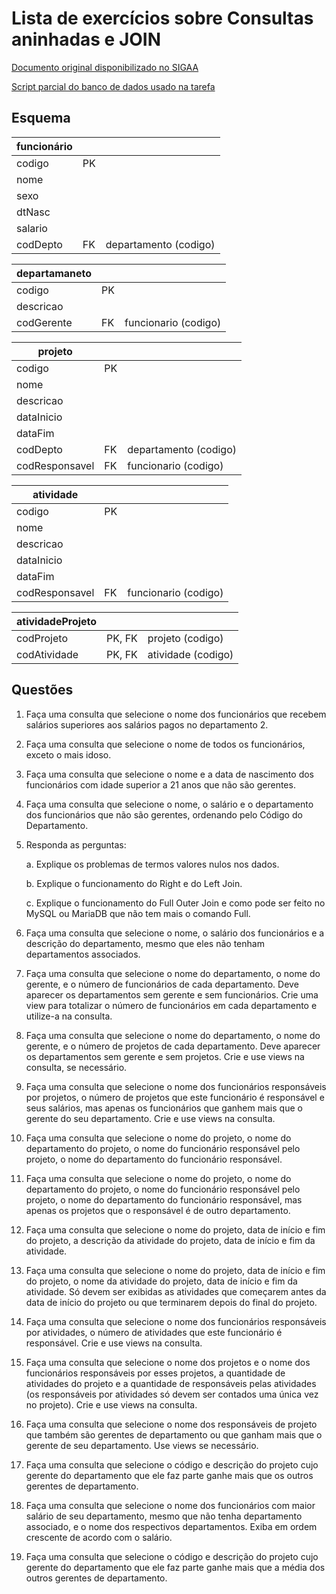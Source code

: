 # Lista de exercícios sobre Consultas aninhadas e JOIN

[Documento original disponibilizado no SIGAA](https://docs.google.com/document/d/1S8QITJFW59ss9CIAiw8UznCbxKVvDAlu4ir75fNoBF0/edit)

[Script parcial do banco de dados usado na tarefa](https://github.com/tacianosilva/bsi-tasks/tree/master/bd/scripts/AtividadesBD)

## Esquema

| funcionário |     |                       |
| ----------- | --- | --------------------- |
| codigo      | PK  |                       |
| nome        |     |                       |
| sexo        |     |                       |
| dtNasc      |     |                       |
| salario     |     |                       |
| codDepto    | FK  | departamento (codigo) |

| departamaneto |     |                      |
| ------------- | --- | -------------------- |
| codigo        | PK  |                      |
| descricao     |     |                      |
| codGerente    | FK  | funcionario (codigo) |

| projeto        |     |                       |
| -------------- | --- | --------------------- |
| codigo         | PK  |                       |
| nome           |     |                       |
| descricao      |     |                       |
| dataInicio     |     |                       |
| dataFim        |     |                       |
| codDepto       | FK  | departamento (codigo) |
| codResponsavel | FK  | funcionario (codigo)  |

| atividade      |     |                      |
| -------------- | --- | -------------------- |
| codigo         | PK  |                      |
| nome           |     |                      |
| descricao      |     |                      |
| dataInicio     |     |                      |
| dataFim        |     |                      |
| codResponsavel | FK  | funcionario (codigo) |

| atividadeProjeto |        |                    |
| ---------------- | ------ | ------------------ |
| codProjeto       | PK, FK | projeto (codigo)   |
| codAtividade     | PK, FK | atividade (codigo) |

## Questões

1. Faça uma consulta que selecione o nome dos funcionários que recebem salários
   superiores aos salários pagos no departamento 2.

2. Faça uma consulta que selecione o nome de todos os funcionários, exceto o
   mais idoso.

3. Faça uma consulta que selecione o nome e a data de nascimento dos
   funcionários com idade superior a 21 anos que não são gerentes.

4. Faça uma consulta que selecione o nome, o salário e o departamento dos
   funcionários que não são gerentes, ordenando pelo Código do Departamento.

5. Responda as perguntas:

   a. Explique os problemas de termos valores nulos nos dados.

   b. Explique o funcionamento do Right e do Left Join.

   c. Explique o funcionamento do Full Outer Join e como pode ser feito no
   MySQL ou MariaDB que não tem mais o comando Full.

6. Faça uma consulta que selecione o nome, o salário dos funcionários e a
   descrição do departamento, mesmo que eles não tenham departamentos associados.

7. Faça uma consulta que selecione o nome do departamento, o nome do gerente, e
   o número de funcionários de cada departamento. Deve aparecer os departamentos
   sem gerente e sem funcionários. Crie uma view para totalizar o número de
   funcionários em cada departamento e utilize-a na consulta.

8. Faça uma consulta que selecione o nome do departamento, o nome do gerente,
   e o número de projetos de cada departamento. Deve aparecer os departamentos sem
   gerente e sem projetos. Crie e use views na consulta, se necessário.

9. Faça uma consulta que selecione o nome dos funcionários responsáveis por
   projetos, o número de projetos que este funcionário é responsável e seus
   salários, mas apenas os funcionários que ganhem mais que o gerente do seu
   departamento. Crie e use views na consulta.

10. Faça uma consulta que selecione o nome do projeto, o nome do departamento do
    projeto, o nome do funcionário responsável pelo projeto, o nome do departamento
    do funcionário responsável.

11. Faça uma consulta que selecione o nome do projeto, o nome do departamento do
    projeto, o nome do funcionário responsável pelo projeto, o nome do departamento
    do funcionário responsável, mas apenas os projetos que o responsável é de outro
    departamento.

12. Faça uma consulta que selecione o nome do projeto, data de início e fim do
    projeto, a descrição da atividade do projeto, data de início e fim da atividade.

13. Faça uma consulta que selecione o nome do projeto, data de início e fim do
    projeto, o nome da atividade do projeto, data de início e fim da atividade. Só
    devem ser exibidas as atividades que começarem antes da data de início do
    projeto ou que terminarem depois do final do projeto.

14. Faça uma consulta que selecione o nome dos funcionários responsáveis por
    atividades, o número de atividades que este funcionário é responsável. Crie e
    use views na consulta.

15. Faça uma consulta que selecione o nome dos projetos e o nome dos
    funcionários responsáveis por esses projetos, a quantidade de atividades do
    projeto e a quantidade de responsáveis pelas atividades (os responsáveis por
    atividades só devem ser contados uma única vez no projeto). Crie e use views na
    consulta.

16. Faça uma consulta que selecione o nome dos responsáveis de projeto que
    também são gerentes de departamento ou que ganham mais que o gerente de seu
    departamento. Use views se necessário.

17. Faça uma consulta que selecione o código e descrição do projeto cujo
    gerente do departamento que ele faz parte ganhe mais que os outros gerentes de
    departamento.

18. Faça uma consulta que selecione o nome dos funcionários com maior salário de
    seu departamento, mesmo que não tenha departamento associado, e o nome dos
    respectivos departamentos. Exiba em ordem crescente de acordo com o salário.

19. Faça uma consulta que selecione o código e descrição do projeto cujo
    gerente do departamento que ele faz parte ganhe mais que a média dos outros
    gerentes de departamento.
